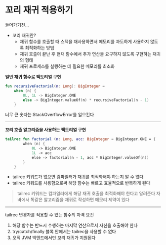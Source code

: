 # 꼬리 재귀 적용하기

들어가기전...
- 꼬리 재귀란?
  - 재귀 함수를 호출할 때 스택을 재사용하면서 메모리를 과도하게 사용하지 않도록 최적화하는 방법
  - 재귀 호출이 끝난 후 현재 함수에서 추가 연산을 요구하지 않도록 구현하는 재귀의 형태
  - 재귀 프로세스를 실행하는 데 필요한 메모리를 최소화

**일반 재귀 함수로 팩토리얼 구현**
```kotlin
fun recursiveFactorial(n: Long): BigInteger = 
    when (n) {
        0L, 1L -> BigInteger.ONE
        else -> BigInteger.valueOf(n) * recursiveFactorial(n - 1)
    }
```
너무 큰 숫자는 StackOverflowError를 일으킨다
***
**꼬리 호출 알고리즘을 사용하는 팩토리얼 구현**
```kotlin
tailrec fun factorial (n: Long, acc: BigInteger = BigInteger.ONE = {
        when (n) {
            0L -> BigInteger.ONE
            1L -> acc
            else -> factorial(n - 1, acc * BigInteger.valueOf(n))
        }
    }
```
- tailrec 키워드가 없으면 컴파일러가 재귀를 최적화해야 하는지 알 수 없다
- tailrec 키워드를 사용함으로써 해당 함수는 빠르고 효율적으로 반복하게 된다

> tailrec 키워드는 컴파일러에게 해당 재귀 호출을 최적화해야 한다고 알려준다
> 자바에서 똑같은 알고리즘을 재귀로 작성하면 메모리 제약이 있다
***
tailrec 변경자를 적용할 수 있는 함수의 자격 요건
1. 해당 함수는 반드시 수행하는 마지막 연산으로서 자신을 호출해야 한다
2. try/catch/finally 블록 안에서는 tailrec을 사용할 수 없다
3. 오직 JVM 백엔드에서만 꼬리 재귀가 지원된다